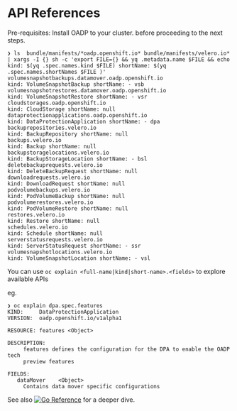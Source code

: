 <h1>API References</h1>

Pre-requisites: Install OADP to your cluster. before proceeding to the next steps.
```
❯ ls  bundle/manifests/*oadp.openshift.io* bundle/manifests/velero.io* | xargs -I {} sh -c 'export FILE={} && yq .metadata.name $FILE && echo kind: $(yq .spec.names.kind $FILE) shortName: $(yq .spec.names.shortNames $FILE )'
volumesnapshotbackups.datamover.oadp.openshift.io
kind: VolumeSnapshotBackup shortName: - vsb
volumesnapshotrestores.datamover.oadp.openshift.io
kind: VolumeSnapshotRestore shortName: - vsr
cloudstorages.oadp.openshift.io
kind: CloudStorage shortName: null
dataprotectionapplications.oadp.openshift.io
kind: DataProtectionApplication shortName: - dpa
backuprepositories.velero.io
kind: BackupRepository shortName: null
backups.velero.io
kind: Backup shortName: null
backupstoragelocations.velero.io
kind: BackupStorageLocation shortName: - bsl
deletebackuprequests.velero.io
kind: DeleteBackupRequest shortName: null
downloadrequests.velero.io
kind: DownloadRequest shortName: null
podvolumebackups.velero.io
kind: PodVolumeBackup shortName: null
podvolumerestores.velero.io
kind: PodVolumeRestore shortName: null
restores.velero.io
kind: Restore shortName: null
schedules.velero.io
kind: Schedule shortName: null
serverstatusrequests.velero.io
kind: ServerStatusRequest shortName: - ssr
volumesnapshotlocations.velero.io
kind: VolumeSnapshotLocation shortName: - vsl
```

You can use `oc explain <full-name|kind|short-name>.<fields>` to explore available APIs

eg.
```
❯ oc explain dpa.spec.features
KIND:     DataProtectionApplication
VERSION:  oadp.openshift.io/v1alpha1

RESOURCE: features <Object>

DESCRIPTION:
     features defines the configuration for the DPA to enable the OADP tech
     preview features

FIELDS:
   dataMover	<Object>
     Contains data mover specific configurations
```

See also [![Go Reference](https://pkg.go.dev/badge/github.com/openshift/oadp-operator.svg)](https://pkg.go.dev/github.com/openshift/oadp-operator@master) for a deeper dive.

